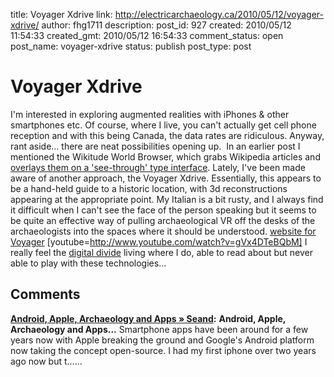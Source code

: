 title: Voyager Xdrive
link: http://electricarchaeology.ca/2010/05/12/voyager-xdrive/
author: fhg1711
description: 
post_id: 927
created: 2010/05/12 11:54:33
created_gmt: 2010/05/12 16:54:33
comment_status: open
post_name: voyager-xdrive
status: publish
post_type: post

# Voyager Xdrive

I'm interested in exploring augmented realities with iPhones & other smartphones etc. Of course, where I live, you can't actually get cell phone reception and with this being Canada, the data rates are ridiculous. Anyway, rant aside... there are neat possibilities opening up.  In an earlier post I mentioned the Wikitude World Browser, which grabs Wikipedia articles and [overlays them on a 'see-through' type interface](http://www.youtube.com/watch?v=8EA8xlicmT8). Lately, I've been made aware of another approach, the Voyager Xdrive. Essentially, this appears to be a hand-held guide to a historic location, with 3d reconstructions appearing at the appropriate point. My Italian is a bit rusty, and I always find it difficult when I can't see the face of the person speaking but it seems to be quite an effective way of pulling archaeological VR off the desks of the archaeologists into the spaces where it should be understood.  [website for Voyager](http://voyager.illusionetwork.com/index.php?option=com_content&view=frontpage&Itemid=28) [youtube=http://www.youtube.com/watch?v=gVx4DTeBQbM] I really feel the [digital divide](http://www.statcan.gc.ca/pub/56f0009x/56f0009x2002001-eng.pdf) living where I do, able to read about but never able to play with these technologies...

## Comments

**[Android, Apple, Archaeology and Apps » Seand](#3387 "2010-06-19 07:30:14"):** **Android, Apple, Archaeology and Apps...** Smartphone apps have been around for a few years now with Apple breaking the ground and Google's Android platform now taking the concept open-source. I had my first iphone over two years ago now but t......

